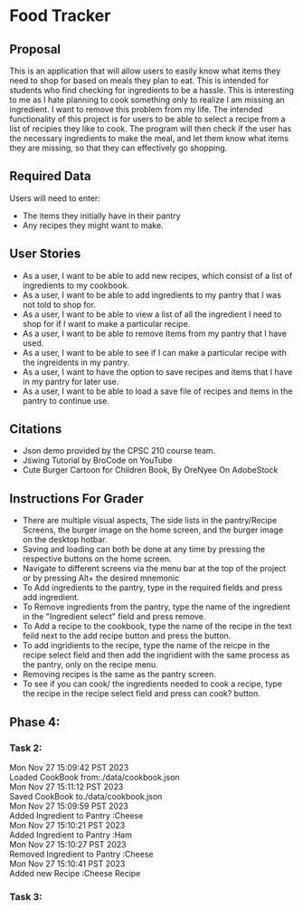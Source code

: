 # Food Tracker

## Proposal

This is an application that will allow users to
easily know what items they need to shop for based
on meals they plan to eat. This is intended for
students who find checking for ingredients to be a 
hassle. This is interesting to me as I hate planning
to cook something only to realize I am missing an
ingredient. I want to remove this problem from my life.
The intended functionality of this project is for users
to be able to select a recipe from a list of recipies they
like to cook. The program will then check if the user has 
the necessary ingredients to make the meal, and
let them know what items they are missing, so that they can
effectively go shopping.

## Required Data
Users will need to enter:
- The items they initially have in their pantry
- Any recipes they might want to make.

## User Stories
- As a user, I want to be able to add new recipes, which consist of a list of ingredients to my cookbook.
- As a user, I want to be able to add ingredients to my pantry that I was not told to shop for.
- As a user, I want to be able to view a list of all the ingredient I need to shop for if I want to make a particular recipe.
- As a user, I want to be able to remove Items from my pantry that I have used.
- As a user, I want to be able to see if I can make a particular recipe with the ingreidents in my pantry.
- As a user, I want to have the option to save recipes and items that I have in my pantry for later use.
- As a user, I want to be able to load a save file of recipes and items in the pantry to continue use.



## Citations
- Json demo provided by the CPSC 210 course team.
- Jswing Tutorial by BroCode on YouTube
- Cute Burger Cartoon for Children Book, By OreNyee On AdobeStock

## Instructions For Grader
- There are multiple visual aspects, The side lists in the pantry/Recipe Screens, the burger image on the home screen, and the burger image on the desktop hotbar.
- Saving and loading can both be done at any time by pressing the respective buttons on the home screen.
- Navigate to different screens via the menu bar at the top of the project or by pressing Alt+ the desired mnemonic
- To Add ingredients to the pantry, type in the required fields and press add ingredient.
- To Remove ingredients from the pantry, type the name of the ingredient in the "Ingredient select" field and press remove.
- To Add a recipe to the cookbook, type the name of the recipe in the text feild next to the add recipe button and press the button.
- To add ingridients to the recipe, type the name of the reicpe in the recipe select field and then add the ingridient with the same process as the pantry, only on the recipe menu.
- Removing recipes is the same as the pantry screen.
- To see if you can cook/ the ingredients needed to cook a recipe, type the recipe in the recipe select field and press can cook? button.

## Phase 4:

### Task 2:
Mon Nov 27 15:09:42 PST 2023 <br>
Loaded CookBook from:./data/cookbook.json <br>
Mon Nov 27 15:11:12 PST 2023<br>
Saved CookBook to./data/cookbook.json<br>
Mon Nov 27 15:09:59 PST 2023<br>
Added Ingredient to Pantry :Cheese<br>
Mon Nov 27 15:10:21 PST 2023<br>
Added Ingredient to Pantry :Ham<br>
Mon Nov 27 15:10:27 PST 2023<br>
Removed Ingredient to Pantry :Cheese<br>
Mon Nov 27 15:10:41 PST 2023<br>
Added new Recipe :Cheese Recipe<br>

### Task 3:

 